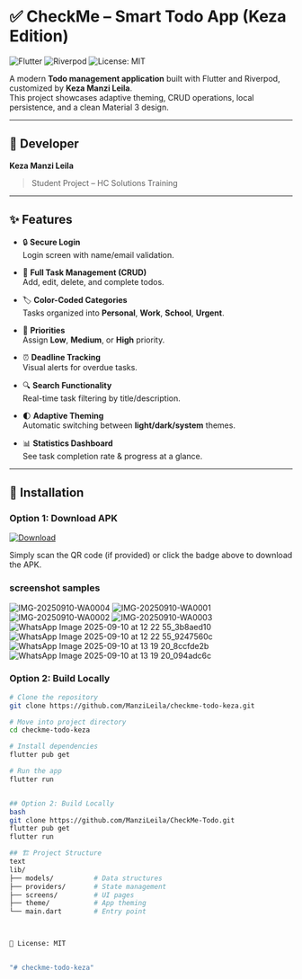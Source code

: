 # ✅ CheckMe – Smart Todo App (Keza Edition)

![Flutter](https://img.shields.io/badge/Flutter-3.x-blue?logo=flutter)
![Riverpod](https://img.shields.io/badge/State%20Management-Riverpod-green)
![License: MIT](https://img.shields.io/badge/License-MIT-yellow.svg)

A modern **Todo management application** built with Flutter and Riverpod, customized by **Keza Manzi Leila**.  
This project showcases adaptive theming, CRUD operations, local persistence, and a clean Material 3 design.  

---

## 👤 Developer
**Keza Manzi Leila**  
> Student Project – HC Solutions Training

---

## ✨ Features

- 🔒 **Secure Login**  
  Login screen with name/email validation.

- 📝 **Full Task Management (CRUD)**  
  Add, edit, delete, and complete todos.

- 🏷️ **Color-Coded Categories**  
  Tasks organized into **Personal**, **Work**, **School**, **Urgent**.

- 🚦 **Priorities**  
  Assign **Low**, **Medium**, or **High** priority.

- ⏰ **Deadline Tracking**  
  Visual alerts for overdue tasks.

- 🔍 **Search Functionality**  
  Real-time task filtering by title/description.

- 🌓 **Adaptive Theming**  
  Automatic switching between **light/dark/system** themes.

- 📊 **Statistics Dashboard**  
  See task completion rate & progress at a glance.

---

## 📲 Installation

### Option 1: Download APK
[![Download](https://img.shields.io/badge/Download-v1.0.0-blue?style=for-the-badge&logo=android)](https://github.com/ManziLeila/checkme-todo-keza/releases/latest/download/app-release.apk)

Simply scan the QR code (if provided) or click the badge above to download the APK.

### screenshot samples 
![IMG-20250910-WA0004](https://github.com/user-attachments/assets/0dd390c7-2805-4ac1-86ca-1bc4cd8728ce)
![IMG-20250910-WA0001](https://github.com/user-attachments/assets/1787c0bc-6238-42da-9815-53d9a6deebe6)
![IMG-20250910-WA0002](https://github.com/user-attachments/assets/d6f9c2df-cc54-46d2-b450-5367d9560313)
![IMG-20250910-WA0003](https://github.com/user-attachments/assets/cfff8423-4330-427d-a1d2-a6f93efc7f4e)
![WhatsApp Image 2025-09-10 at 12 22 55_3b8aed10](https://github.com/user-attachments/assets/e74b1b33-dabf-463e-9a96-a6d224907741)
![WhatsApp Image 2025-09-10 at 12 22 55_9247560c](https://github.com/user-attachments/assets/af6acf93-8b98-427b-9111-ef52ce769a90)
![WhatsApp Image 2025-09-10 at 13 19 20_8ccfde2b](https://github.com/user-attachments/assets/42f1fc09-aa61-41ed-9acd-b0ff895b1e1b)
![WhatsApp Image 2025-09-10 at 13 19 20_094adc6c](https://github.com/user-attachments/assets/c87d3cf7-9a40-4dba-be3d-065a33350b96)


### Option 2: Build Locally
```bash
# Clone the repository
git clone https://github.com/ManziLeila/checkme-todo-keza.git

# Move into project directory
cd checkme-todo-keza

# Install dependencies
flutter pub get

# Run the app
flutter run


## Option 2: Build Locally
bash
git clone https://github.com/ManziLeila/CheckMe-Todo.git
flutter pub get
flutter run

## 🏗 Project Structure
text
lib/
├── models/          # Data structures
├── providers/       # State management  
├── screens/         # UI pages
├── theme/           # App theming
└── main.dart        # Entry point



📜 License: MIT


"# checkme-todo-keza" 
